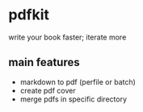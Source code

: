
# pdfkit

write your book faster; iterate more

## main features

- markdown to pdf (perfile or batch)
- create pdf cover
- merge pdfs in specific directory
